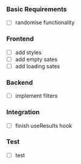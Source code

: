 ### Basic Requirements
-   [ ] randomise functionality

### Frontend
-   [ ] add styles
-   [ ] add empty sates
-   [ ] add loading sates

### Backend
-   [ ] implement filters

### Integration
-   [ ] finish useResults hook

### Test
-   [ ] test
